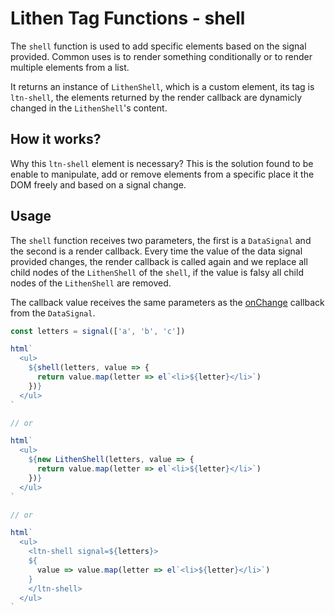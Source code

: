 # Lithen Tag Functions - shell

The `shell` function is used to add specific elements based on the signal provided. Common uses
is to render something conditionally or to render multiple elements from a list.

It returns an instance of `LithenShell`, which is a custom element, its tag is `ltn-shell`, the elements returned by the render callback are dynamicly changed in the `LithenShell`'s content.

## How it works?

Why this `ltn-shell` element is necessary? This is the solution found to be enable to manipulate, add
or remove elements from a specific place it the DOM freely and based on a signal change.

## Usage

The `shell` function receives two parameters, the first is a `DataSignal` and the second is a 
render callback. Every time the value of the data signal provided changes, the render callback is
called again and we replace all child nodes of the `LithenShell` of the `shell`, if the value is
falsy all child nodes of the `LithenShell` are removed.

The callback value receives the same parameters as the [onChange](./signals.md#onchange) callback 
from the `DataSignal`.

```ts
const letters = signal(['a', 'b', 'c'])

html`
  <ul>
    ${shell(letters, value => {
      return value.map(letter => el`<li>${letter}</li>`)
    })}
  </ul>
`

// or

html`
  <ul>
    ${new LithenShell(letters, value => {
      return value.map(letter => el`<li>${letter}</li>`)
    })}
  </ul>
`

// or

html`
  <ul>
    <ltn-shell signal=${letters}>
    ${
      value => value.map(letter => el`<li>${letter}</li>`)
    }
    </ltn-shell>
  </ul>
`
```
